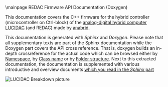 \mainpage REDAC Firmware API Documentation (Doxygen)

This documentation covers the C++ firmware for the hybrid controller (microcontroller on Ctrl-block) of the
[analog-digital hybrid computer LUCIDAC](https://anabrid.com/lucidac) (and REDAC) made
by [anabrid](https://anabrid.com/).

This documentation is generated with *Sphinx* and *Doxygen*. Please note that all supplementary
texts are part of the Sphinx documentation while the Doxygen part covers the API cross reference.
That is, doxygen builds an in-depth crossreference
for the actual code which can be browsed either by [Namespace](namespace.html), by
[Class name](annotated.html) or by [Folder structure](files.html). Next to this extracted
documentation, the documentation is supplemented with various introductive and overview
documents [which you read in the *Sphinx* part](https://anabrid.dev/docs/lucidac-firmware/sphinx/)

![LUCIDAC Breakdown picture](LUCI-Isometric.png)
